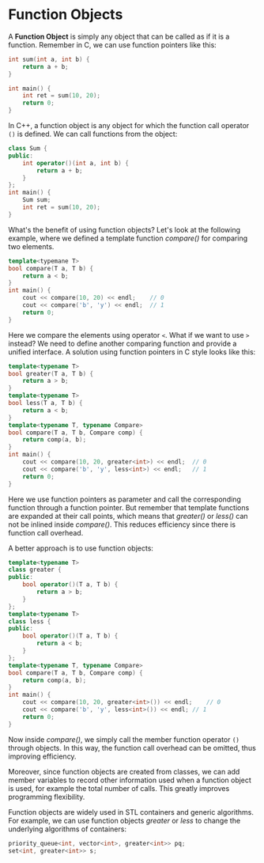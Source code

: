 # Function Objects

A **Function Object** is simply any object that can be called as if it is a function. Remember in C, we can use function pointers like this:

```c
int sum(int a, int b) {
    return a + b;
}

int main() {
	int ret = sum(10, 20);
	return 0;
}
```

In C++, a function object is any object for which the function call operator `()` is defined. We can call functions from the object:

```cpp
class Sum {
public:
	int operator()(int a, int b) {
        return a + b;
    }
};
int main() {
	Sum sum;
	int ret = sum(10, 20);
}
```

What's the benefit of using function objects? Let's look at the following example, where we defined a template function *compare()* for comparing two elements.

```cpp
template<typemane T>
bool compare(T a, T b) {
    return a < b;
}
int main() {
    cout << compare(10, 20) << endl;	// 0
    cout << compare('b', 'y') << endl;	// 1
    return 0;
}
```

Here we compare the elements using operator `<`. What if we want to use `>` instead? We need to define another comparing function and provide a unified interface. A solution using function pointers in C style looks like this:

```cpp
template<typename T>
bool greater(T a, T b) {
    return a > b;
}
template<typename T>
bool less(T a, T b) {
    return a < b;
}
template<typename T, typename Compare>
bool compare(T a, T b, Compare comp) {
    return comp(a, b);
}
int main() {
    cout << compare(10, 20, greater<int>) << endl;	// 0
    cout << compare('b', 'y', less<int>) << endl;	// 1
    return 0;
}
```

Here we use function pointers as parameter and call the corresponding function through a function pointer. But remember that template functions are expanded at their call points, which means that *greater()* or *less()* can not be inlined inside *compare()*. This reduces efficiency since there is function call overhead.

A better approach is to use function objects:

```cpp
template<typename T>
class greater {
public:
	bool operator()(T a, T b) {
        return a > b;
    }  
};
template<typename T>
class less {
public:
	bool operator()(T a, T b) {
        return a < b;
    }  
};
template<typename T, typename Compare>
bool compare(T a, T b, Compare comp) {
    return comp(a, b);
}
int main() {
    cout << compare(10, 20, greater<int>()) << endl;	// 0
    cout << compare('b', 'y', less<int>()) << endl;	// 1
    return 0;
}
```

Now inside *compare()*, we simply call the member function operator `()` through objects. In this way, the function call overhead can be omitted, thus improving efficiency.

Moreover, since function objects are created from classes, we can add member variables to record other information used when a function object is used, for example the total number of calls. This greatly improves programming flexibility.

Function objects are widely used in STL containers and generic algorithms. For example, we can use function objects *greater* or *less* to change the underlying algorithms of containers:

```cpp
priority_queue<int, vector<int>, greater<int>> pq;
set<int, greater<int>> s;
```



